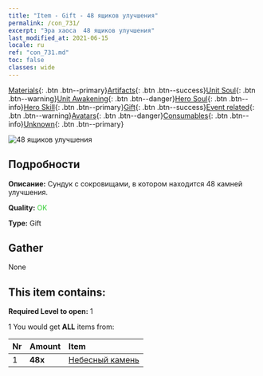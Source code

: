 ```yaml
---
title: "Item - Gift - 48 ящиков улучшения"
permalink: /con_731/
excerpt: "Эра хаоса  48 ящиков улучшения"
last_modified_at: 2021-06-15
locale: ru
ref: "con_731.md"
toc: false
classes: wide
---
```

 [Materials](/ItemsRU/){: .btn .btn--primary}[Artifacts](/ItemsRU/Artifacts/){: .btn .btn--success}[Unit Soul](/ItemsRU/UnitSoul/){: .btn .btn--warning}[Unit Awakening](/ItemsRU/UnitAwakening/){: .btn .btn--danger}[Hero Soul](/ItemsRU/HeroSoul/){: .btn .btn--info}[Hero Skill](/ItemsRU/HeroSkill/){: .btn .btn--primary}[Gift](/ItemsRU/Gift/){: .btn .btn--success}[Event related](/ItemsRU/Events/){: .btn .btn--warning}[Avatars](/ItemsRU/Avatars/){: .btn .btn--danger}[Consumables](/ItemsRU/Consumables/){: .btn .btn--info}[Unknown](/ItemsRU/Unknown/){: .btn .btn--primary}

 ![48 ящиков улучшения](/images/t/i_tool_30261.png)

## Подробности
 **Описание:** Сундук с сокровищами, в котором находится 48 камней улучшения.

 **Quality:** <span style="color: #32CD32">OK</span>

 **Type:** Gift

## Gather

  None

## This item contains:

 **Required Level to open:** 1

 1 You would get **ALL** items  from:

  | Nr | Amount |     Item    |
  |:---|:-------|:------------|
  | 1 |  **48x** | [Небесный камень](/ItemsRU/art_188/) |  | 
